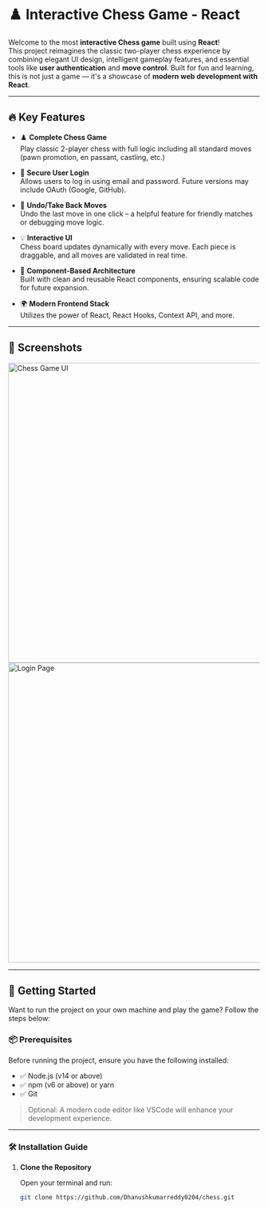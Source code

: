 # ♟️ Interactive Chess Game - React

Welcome to the most **interactive Chess game** built using **React**!  
This project reimagines the classic two-player chess experience by combining elegant UI design, intelligent gameplay features, and essential tools like **user authentication** and **move control**. Built for fun and learning, this is not just a game — it's a showcase of **modern web development with React**.

---

## 🔥 Key Features

- ♟️ **Complete Chess Game**  
    Play classic 2-player chess with full logic including all standard moves (pawn promotion, en passant, castling, etc.)

- 🔐 **Secure User Login**  
    Allows users to log in using email and password. Future versions may include OAuth (Google, GitHub).

- 🔁 **Undo/Take Back Moves**  
    Undo the last move in one click – a helpful feature for friendly matches or debugging move logic.

- 💡 **Interactive UI**  
    Chess board updates dynamically with every move. Each piece is draggable, and all moves are validated in real time.

- 🧱 **Component-Based Architecture**  
    Built with clean and reusable React components, ensuring scalable code for future expansion.

- 🌍 **Modern Frontend Stack**  
    Utilizes the power of React, React Hooks, Context API, and more.

---

## 📸 Screenshots


<img src="public/Screenshot_2025-07-04_095023.png" alt="Chess Game UI" width="600"/>

<img src="/chess/public/Screenshot 2025-07-04 095005.png" alt="Login Page" width="600"/>

---

## 🚀 Getting Started

Want to run the project on your own machine and play the game? Follow the steps below:

### 📦 Prerequisites

Before running the project, ensure you have the following installed:

- ✅ Node.js (v14 or above)
- ✅ npm (v6 or above) or yarn
- ✅ Git

> Optional: A modern code editor like VSCode will enhance your development experience.

---

### 🛠️ Installation Guide

1. **Clone the Repository**

     Open your terminal and run:

     ```bash
     git clone https://github.com/Dhanushkumarreddy0204/chess.git
     ```
